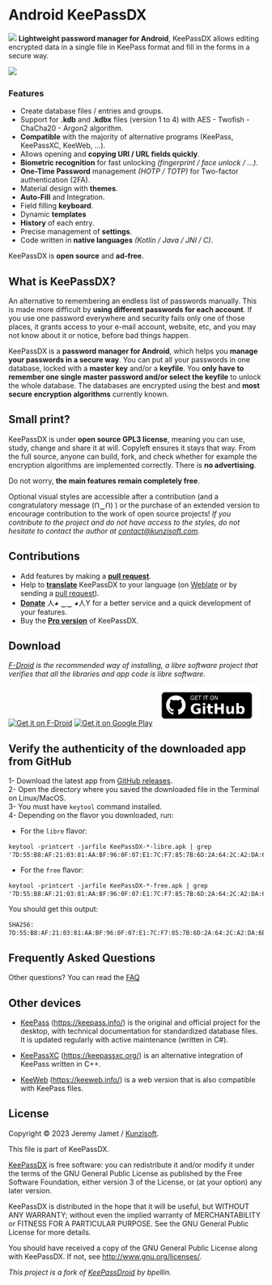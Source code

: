 # Android KeePassDX

<img src="https://raw.githubusercontent.com/Kunzisoft/KeePassDX/master/art/icon.png"> **Lightweight password manager for Android**, KeePassDX allows editing encrypted data in a single file in KeePass format and fill in the forms in a secure way.

<img src="https://raw.githubusercontent.com/Kunzisoft/KeePassDX/master/art/screen.jpg" width="220">

### Features

 - Create database files / entries and groups.
 - Support for **.kdb** and **.kdbx** files (version 1 to 4) with AES - Twofish - ChaCha20 - Argon2 algorithm.
 - **Compatible** with the majority of alternative programs (KeePass, KeePassXC, KeeWeb, …).
 - Allows opening and **copying URI / URL fields quickly**.
 - **Biometric recognition** for fast unlocking *(fingerprint / face unlock / …)*.
 - **One-Time Password** management *(HOTP / TOTP)* for Two-factor authentication (2FA).
 - Material design with **themes**.
 - **Auto-Fill** and Integration.
 - Field filling **keyboard**.
 - Dynamic **templates** 
 - **History** of each entry.
 - Precise management of **settings**.
 - Code written in **native languages** *(Kotlin / Java / JNI / C)*.

KeePassDX is **open source** and **ad-free**.

## What is KeePassDX?

An alternative to remembering an endless list of passwords manually. This is made more difficult by **using different passwords for each account**. If you use one password everywhere and security fails only one of those places, it grants access to your e-mail account, website, etc, and you may not know about it or notice, before bad things happen.

KeePassDX is a **password manager for Android**, which helps you **manage your passwords in a secure way**. You can put all your passwords in one database, locked with a **master key** and/or a **keyfile**. You **only have to remember one single master password and/or select the keyfile** to unlock the whole database. The databases are encrypted using the best and **most secure encryption algorithms** currently known.

## Small print?

KeePassDX is under **open source GPL3 license**, meaning you can use, study, change and share it at will. Copyleft ensures it stays that way.
From the full source, anyone can build, fork, and check whether for example the encryption algorithms are implemented correctly.
There is **no advertising**.

Do not worry, **the main features remain completely free**.

Optional visual styles are accessible after a contribution (and a congratulatory message (Ո‿Ո) ) or the purchase of an extended version to encourage contribution to the work of open source projects!
*If you contribute to the project and do not have access to the styles, do not hesitate to contact the author at [contact@kunzisoft.com](contact@kunzisoft.com).*

## Contributions

* Add features by making a **[pull request](https://help.github.com/articles/about-pull-requests/)**.
* Help to **[translate](https://hosted.weblate.org/projects/keepass-dx/strings/)** KeePassDX to your language (on [Weblate](https://hosted.weblate.org/projects/keepass-dx/) or by sending a [pull request](https://help.github.com/articles/about-pull-requests/)).
* **[Donate](https://www.keepassdx.com/#donation)**  人◕ ‿‿ ◕人Y for a better service and a quick development of your features.
* Buy the **[Pro version](https://play.google.com/store/apps/details?id=com.kunzisoft.keepass.pro)** of KeePassDX.

## Download

*[F-Droid](https://f-droid.org/packages/com.kunzisoft.keepass.libre/) is the recommended way of installing, a libre software project that verifies that all the libraries and app code is libre software.*

[<img src="https://f-droid.org/badge/get-it-on.png"
      alt="Get it on F-Droid"
      height="80">](https://f-droid.org/packages/com.kunzisoft.keepass.libre/)
[<img src="https://play.google.com/intl/en_us/badges/images/generic/en_badge_web_generic.png"
      alt="Get it on Google Play"
	height="80">](https://play.google.com/store/apps/details?id=com.kunzisoft.keepass.free)
[<img src="https://raw.githubusercontent.com/Kunzisoft/Github-badge/main/get-it-on-github.png"
      alt="Get it on Github"
	height="80">](https://github.com/Kunzisoft/KeePassDX/releases)

## Verify the authenticity of the downloaded app from GitHub
1- Download the latest app from [GitHub releases](https://github.com/Kunzisoft/KeePassDX/releases/latest). <br>
2- Open the directory where you saved the downloaded file in the Terminal on Linux/MacOS. <br>
3- You must have `keytool` command installed. <br>
4- Depending on the flavor you downloaded, run:

- For the `libre` flavor:
```shell
keytool -printcert -jarfile KeePassDX-*-libre.apk | grep '7D:55:B8:AF:21:03:81:AA:BF:96:0F:07:E1:7C:F7:85:7B:6D:2A:64:2C:A2:DA:6B:F0:BD:F1:B2:00:36:2F:04'
```

- For the `free` flavor:
```shell
keytool -printcert -jarfile KeePassDX-*-free.apk | grep '7D:55:B8:AF:21:03:81:AA:BF:96:0F:07:E1:7C:F7:85:7B:6D:2A:64:2C:A2:DA:6B:F0:BD:F1:B2:00:36:2F:04'
```
You should get this output:
```
SHA256: 7D:55:B8:AF:21:03:81:AA:BF:96:0F:07:E1:7C:F7:85:7B:6D:2A:64:2C:A2:DA:6B:F0:BD:F1:B2:00:36:2F:04
```
## Frequently Asked Questions

Other questions? You can read the [FAQ](https://github.com/Kunzisoft/KeePassDX/wiki/FAQ) 
	
## Other devices

- [KeePass](https://keepass.info/) (https://keepass.info/) is the original and official project for the desktop, with technical documentation for standardized database files. It is updated regularly with active maintenance (written in C#).

- [KeePassXC](https://keepassxc.org/) (https://keepassxc.org/) is an alternative integration of KeePass written in C++.

- [KeeWeb](https://keeweb.info/) (https://keeweb.info/) is a web version that is also compatible with KeePass files.

## License

  Copyright © 2023 Jeremy Jamet / [Kunzisoft](https://www.kunzisoft.com).

  This file is part of KeePassDX.

  [KeePassDX](https://www.keepassdx.com) is free software: you can redistribute it and/or modify
  it under the terms of the GNU General Public License as published by
  the Free Software Foundation, either version 3 of the License, or
  (at your option) any later version.

  KeePassDX is distributed in the hope that it will be useful,
  but WITHOUT ANY WARRANTY; without even the implied warranty of
  MERCHANTABILITY or FITNESS FOR A PARTICULAR PURPOSE.  See the
  GNU General Public License for more details.

  You should have received a copy of the GNU General Public License
  along with KeePassDX.  If not, see <http://www.gnu.org/licenses/>.
  
  *This project is a fork of [KeePassDroid](https://github.com/bpellin/keepassdroid) by bpellin.*
